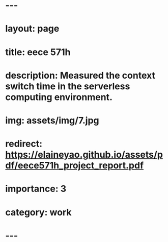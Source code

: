 # ---
# layout: page
# title: eece 571h
# description: Measured the context switch time in the serverless computing environment.
# img: assets/img/7.jpg
# redirect: https://elaineyao.github.io/assets/pdf/eece571h_project_report.pdf
# importance: 3
# category: work
# ---
